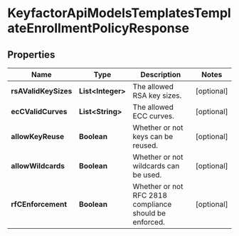 

# KeyfactorApiModelsTemplatesTemplateEnrollmentPolicyResponse


## Properties

| Name | Type | Description | Notes |
|------------ | ------------- | ------------- | -------------|
|**rsAValidKeySizes** | **List&lt;Integer&gt;** | The allowed RSA key sizes. |  [optional] |
|**ecCValidCurves** | **List&lt;String&gt;** | The allowed ECC curves. |  [optional] |
|**allowKeyReuse** | **Boolean** | Whether or not keys can be reused. |  [optional] |
|**allowWildcards** | **Boolean** | Whether or not wildcards can be used. |  [optional] |
|**rfCEnforcement** | **Boolean** | Whether or not RFC 2818 compliance should be enforced. |  [optional] |



